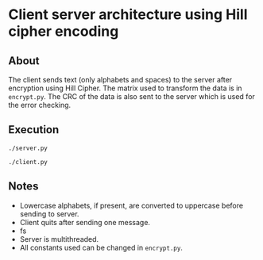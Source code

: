 # Client server architecture using Hill cipher encoding

## About

The client sends text (only alphabets and spaces) to the server after encryption using Hill Cipher. The matrix used to transform the data is in `encrypt.py`. The CRC of the data is also sent to the server which is used for the error checking.

## Execution

`./server.py`

`./client.py`

## Notes

- Lowercase alphabets, if present, are converted to uppercase before sending to server.
- Client quits after sending one message.
- fs
- Server is multithreaded.
- All constants used can be changed in `encrypt.py`.
